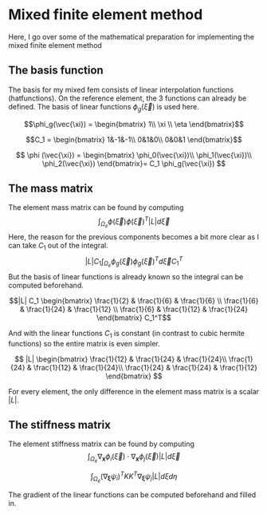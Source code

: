 # Mixed finite element method
Here, I go over some of the mathematical preparation for implementing the mixed finite element method
## The basis function
The basis for my mixed fem consists of linear interpolation functions (hatfunctions). On the reference element, the 3 functions can already be defined. The basis of linear functions $\phi_g(\vec{\xi})$ is used here.

$$\phi_g(\vec{\xi}) = \begin{bmatrix}
1\\ 
\xi \\
\eta \end{bmatrix}$$

$$C_1 = \begin{bmatrix}
1&-1&-1\\
0&1&0\\
0&0&1
\end{bmatrix}$$

$$
\phi (\vec{\xi}) =
\begin{bmatrix}
\phi_0(\vec{\xi})\\
\phi_1(\vec{\xi})\\
\phi_2(\vec{\xi})
\end{bmatrix}=
C_1 \phi_g(\vec{\xi})
$$

## The mass matrix
The element mass matrix can be found by computing 
$$\int_{\Omega_e} \phi (\vec{\xi}) \phi (\vec{\xi})^T |L|d\vec{\xi}$$
Here, the reason for the previous components becomes a bit more clear as I can take $C_1$ out of the integral.
$$|L| C_1 \int_{\Omega_e} \phi_g (\vec{\xi}) \phi_g (\vec{\xi})^T d\vec{\xi}C_1^T$$
But the basis of linear functions is already known so the integral can be computed beforehand.

$$|L| C_1 
\begin{bmatrix}
        \frac{1}{2} & \frac{1}{6} & \frac{1}{6} \\
        \frac{1}{6} & \frac{1}{24} & \frac{1}{12} \\
        \frac{1}{6} & \frac{1}{12} & \frac{1}{24}
    \end{bmatrix}
C_1^T$$

And with the linear functions $C_1$ is constant (in contrast to cubic hermite functions) so the entire matrix is even simpler.

$$
|L|
\begin{bmatrix}
        \frac{1}{12} & \frac{1}{24} & \frac{1}{24}\\ 
        \frac{1}{24} & \frac{1}{12} & \frac{1}{24}\\ 
        \frac{1}{24} & \frac{1}{24} & \frac{1}{12}
    \end{bmatrix}
$$

For every element, the only difference in the element mass matrix is a scalar $|L|$. 
## The stiffness matrix
The element stiffness matrix can be found by computing 
$$\int_{\Omega_e} \nabla_{\mathbf{x}}\phi_i (\vec{\xi}) \cdot \nabla_{\mathbf{x}}\phi_j (\vec{\xi}) |L|d\vec{\xi}$$

$$ \int_{\Omega_e} (\nabla_{\mathbf{\xi}} \psi_i)^T K K^T\nabla_{\mathbf{\xi}} \psi_j |L|d\xi d\eta$$

The gradient of the linear functions can be computed beforehand and filled in.
